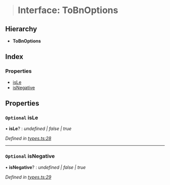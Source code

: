> # Interface: ToBnOptions

## Hierarchy

* **ToBnOptions**

## Index

### Properties

* [isLe](_types_.tobnoptions.md#optional-isle)
* [isNegative](_types_.tobnoptions.md#optional-isnegative)

## Properties

### `Optional` isLe

• **isLe**? : *undefined | false | true*

*Defined in [types.ts:28](https://github.com/polkadot-js/common/blob/8fdfd7f/packages/util/src/types.ts#L28)*

___

### `Optional` isNegative

• **isNegative**? : *undefined | false | true*

*Defined in [types.ts:29](https://github.com/polkadot-js/common/blob/8fdfd7f/packages/util/src/types.ts#L29)*